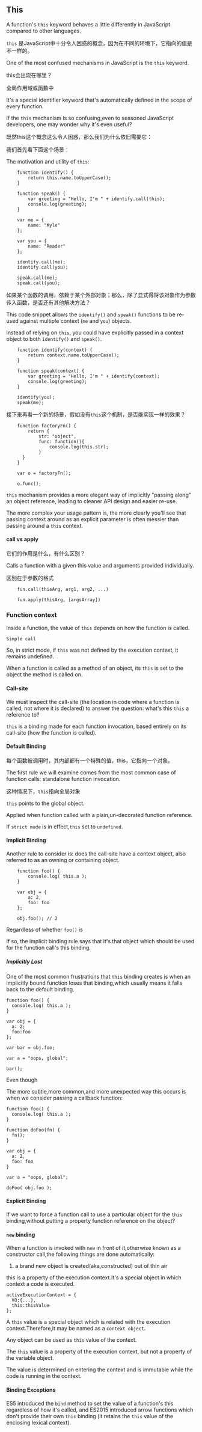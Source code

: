 ## This 

A function's `this` keyword behaves a little differently in JavaScript compared to other languages.

`this` 是JavaScript中十分令人困惑的概念，因为在不同的环境下，它指向的值是不一样的。

One of the most confused mechanisms in JavaScript is the `this` keyword.

this会出现在哪里？

全局作用域或函数中

It's a special identifier keyword that's automatically defined in the scope of every function.

If the `this` mechanism is so confusing,even to seasoned JavaScript developers, one may wonder why it's even useful?

既然this这个概念这么令人困惑，那么我们为什么依旧需要它：

我们首先看下面这个场景：

The motivation and utility of `this`:

        function identify() {
            return this.name.toUpperCase();
        }
          
        function speak() {
            var greeting = "Hello, I'm " + identify.call(this);
            console.log(greeting);
        }
        
        var me = {
            name: "Kyle"
        };
        
        var you = {
            name: "Reader"
        };
        
        identify.call(me);
        identify.call(you);
        
        speak.call(me);
        speak.call(you);

如果某个函数的调用，依赖于某个外部对象；那么，除了显式得将该对象作为参数传入函数，是否还有其他解决方法？
    
This code snippet allows the `identify()` and `speak()` functions to be re-used against multiple context (`me` and `you`) objects.

Instead of relying on `this`, you could have explicitly passed in a context object to both `identify()` and `speak()`.

        function identify(context) {
            return context.name.toUpperCase();
        }
        
        function speak(context) {
            var greeting = "Hello, I'm " + identify(context);
            console.log(greeting);
        }
        
        identify(you); 
        speak(me); 
        
接下来再看一个新的场景，假如没有`this`这个机制，是否能实现一样的效果？
        
        function factoryFn() {
        	return {
                str: "object",
                func: function(){
                    console.log(this.str);
                }
          }
        }
        
        var o = factoryFn();
        
        o.func();
                

`this` mechanism provides a more elegant way of implicitly "passing along" an object reference, leading to cleaner API design and easier re-use.

The more complex your usage pattern is, the more clearly you'll see that passing context around as an explicit parameter is often messier than passing around a `this` context.

#### call vs apply

它们的作用是什么，有什么区别？

Calls a function with a given this value and arguments provided individually.

区别在于参数的格式

        fun.call(thisArg, arg1, arg2, ...)
        
        fun.apply(thisArg, [argsArray])
        
### Function context

Inside a function, the value of `this` depends on how the function is called.

`Simple call`

So, in strict mode, if `this` was not defined by the execution context, it remains undefined.

When a function is called as a method of an object, its `this` is set to the object the method is called on.

#### Call-site

We must inspect the call-site (the location in code where a function is called, not where it is declared) to answer the question: what's this `this` a reference to?

`this` is a binding made for each function invocation, based entirely on its call-site (how the function is called).

#### Default Binding

每个函数被调用时，其内部都有一个特殊的值，this，它指向一个对象。

The first rule we will examine comes from the most common case of function calls: standalone function invocation.

这种情况下，`this`指向全局对象

`this` points to the global object.

Applied when function called with a plain,un-decorated function reference.

If `strict mode` is in effect,`this` set to `undefined`.

#### Implicit Binding

Another rule to consider is: does the call-site have a context object, also referred to as an owning or containing object.

        function foo() {
        	console.log( this.a );
        }
        
        var obj = {
        	a: 2,
        	foo: foo
        };
        
        obj.foo(); // 2

Regardless of whether `foo()` is 

If so, the implicit binding rule says that it's that object which should be used for the function call's this binding.

##### Implicitly Lost

One of the most common frustrations that `this` binding creates is when an implicitly bound function loses that binding,which usually means it falls back to the default binding.


    function foo() {
      console.log( this.a );
    }
    
    var obj = {
      a: 2;
      foo:foo
    };
    
    var bar = obj.foo;
    
    var a = "oops, global";
    
    bar();
    
Even though
    
The more subtle,more common,and more unexpected way this occurs is when we consider passing a callback function:

    function foo() {
      console.log( this.a );
    }
    
    function doFoo(fn) {
      fn();
    }
    
    var obj = {
      a: 2,
      foo: foo
    }
    
    var a = "oops, global";
    
    doFoo( obj.foo );
    
    

#### Explicit Binding

If we want to force a function call to use a particular object for the `this` binding,without putting a property function reference on the object?

#### `new` binding

When a function is invoked with `new` in front of it,otherwise known as a constructor call,the following things are done automatically:

1. a brand new object is created(aka,constructed) out of thin air

this is a property of the execution context.It's a special object in which context a code is executed.

    activeExecutionContext = {
      VO:{...},
      this:thisValue
    };

A `this` value is a special object which is related with the execution context.Therefore,it may be named as a `context object`.

Any object can be used as `this` value of the context.

The `this` value is a property of the execution context, but not a property of the variable object.

The value is determined on entering the context and is immutable while the code is running in the context.

#### Binding Exceptions

ES5 introduced the `bind` method to set the value of a function's this regardless of how it's called, and ES2015 introduced arrow functions which don't provide their own `this` binding (it retains the `this` value of the enclosing lexical context).